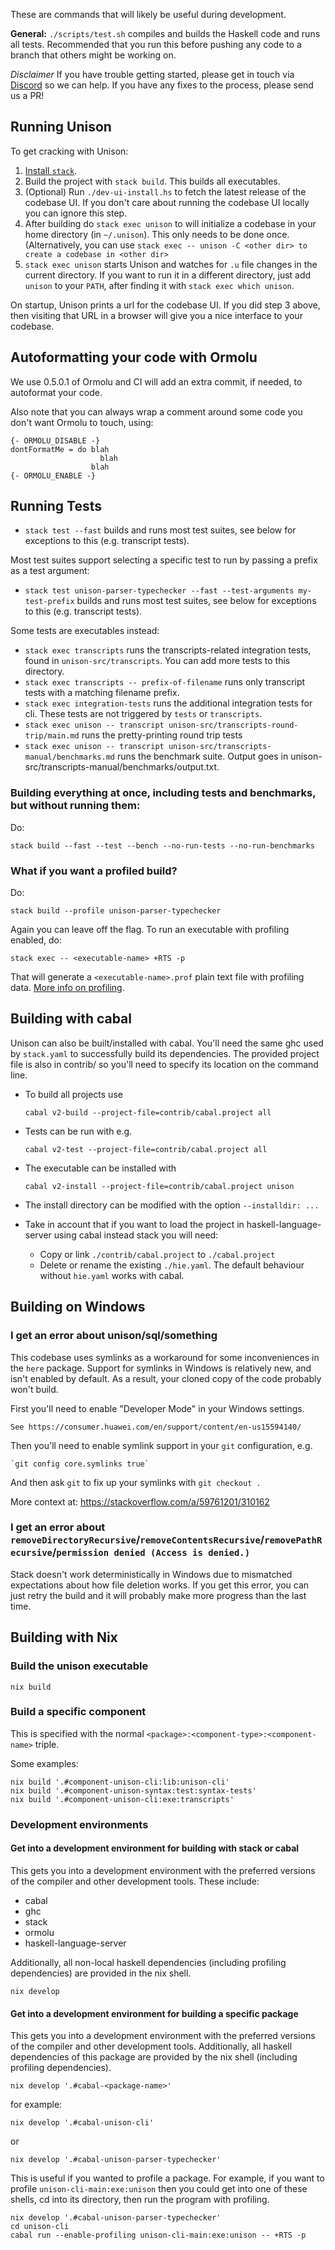 These are commands that will likely be useful during development.

__General:__ `./scripts/test.sh` compiles and builds the Haskell code and runs all tests. Recommended that you run this before pushing any code to a branch that others might be working on.

_Disclaimer_ If you have trouble getting started, please get in touch via [Discord](https://unison-lang.org/discord) so we can help.  If you have any fixes to the process, please send us a PR!

## Running Unison

To get cracking with Unison:

1. [Install `stack`](https://docs.haskellstack.org/en/stable/README/#how-to-install).
2. Build the project with `stack build`. This builds all executables.
3. (Optional) Run `./dev-ui-install.hs` to fetch the latest release of the codebase UI. If you don't care about running the codebase UI locally you can ignore this step.
4. After building do `stack exec unison` to will initialize a codebase in your home directory (in `~/.unison`). This only needs to be done once. (Alternatively, you can use `stack exec -- unison -C <other dir> to create a codebase in <other dir>`
5. `stack exec unison` starts Unison and watches for `.u` file changes in the current directory. If you want to run it in a different directory, just add `unison` to your `PATH`, after finding it with `stack exec which unison`.

On startup, Unison prints a url for the codebase UI. If you did step 3 above, then visiting that URL in a browser will give you a nice interface to your codebase.

## Autoformatting your code with Ormolu

We use 0.5.0.1 of Ormolu and CI will add an extra commit, if needed, to autoformat your code.

Also note that you can always wrap a comment around some code you don't want Ormolu to touch, using:

```
{- ORMOLU_DISABLE -}
dontFormatMe = do blah
                    blah
                  blah
{- ORMOLU_ENABLE -}
```

## Running Tests

* `stack test --fast` builds and runs most test suites, see below for exceptions to this (e.g. transcript tests).

Most test suites support selecting a specific test to run by passing a prefix as a test argument:

* `stack test unison-parser-typechecker --fast --test-arguments my-test-prefix` builds and runs most test suites, see below for exceptions to this (e.g. transcript tests).

Some tests are executables instead:

* `stack exec transcripts` runs the transcripts-related integration tests, found in `unison-src/transcripts`. You can add more tests to this directory.
* `stack exec transcripts -- prefix-of-filename` runs only transcript tests with a matching filename prefix.
* `stack exec integration-tests` runs the additional integration tests for cli. These tests are not triggered by `tests` or `transcripts`.
* `stack exec unison -- transcript unison-src/transcripts-round-trip/main.md` runs the pretty-printing round trip tests
* `stack exec unison -- transcript unison-src/transcripts-manual/benchmarks.md` runs the benchmark suite. Output goes in unison-src/transcripts-manual/benchmarks/output.txt.

### Building everything at once, including tests and benchmarks, but without running them:
Do:

    stack build --fast --test --bench --no-run-tests --no-run-benchmarks

### What if you want a profiled build?

Do:

    stack build --profile unison-parser-typechecker

Again you can leave off the flag. To run an executable with profiling enabled, do:

    stack exec -- <executable-name> +RTS -p

That will generate a `<executable-name>.prof` plain text file with profiling data. [More info on profiling](https://downloads.haskell.org/~ghc/latest/docs/html/users_guide/profiling.html).

## Building with cabal

Unison can also be built/installed with cabal. You'll need the same ghc
used by `stack.yaml` to successfully build its dependencies.
The provided project file is also in contrib/ so you'll need to specify
its location on the command line.

* To build all projects use

    `cabal v2-build --project-file=contrib/cabal.project all`

* Tests can be run with e.g.

    `cabal v2-test --project-file=contrib/cabal.project all`

* The executable can be installed with

    `cabal v2-install --project-file=contrib/cabal.project unison`

* The install directory can be modified with the option `--installdir: ...`

* Take in account that if you want to load the project in haskell-language-server using cabal instead stack you will need:
  * Copy or link `./contrib/cabal.project` to `./cabal.project`
  * Delete or rename the existing `./hie.yaml`. The default behaviour without `hie.yaml` works with cabal.

## Building on Windows

### I get an error about unison/sql/something

This codebase uses symlinks as a workaround for some inconveniences in the `here` package. Support for symlinks in Windows is relatively new, and isn't enabled by default. As a result, your cloned copy of the code probably won't build.

First you'll need to enable "Developer Mode" in your Windows settings.

    See https://consumer.huawei.com/en/support/content/en-us15594140/

Then you'll need to enable symlink support in your `git` configuration, e.g.

    `git config core.symlinks true`

And then ask `git` to fix up your symlinks with `git checkout .`

More context at: https://stackoverflow.com/a/59761201/310162


### I get an error about `removeDirectoryRecursive`/`removeContentsRecursive`/`removePathRecursive`/`permission denied (Access is denied.)`

Stack doesn't work deterministically in Windows due to mismatched expectations about how file deletion works. If you get this error, you can just retry the build and it will probably make more progress than the last time.

## Building with Nix

### Build the unison executable
```
nix build
```

### Build a specific component
This is specified with the normal
`<package>:<component-type>:<component-name>` triple.

Some examples:
```
nix build '.#component-unison-cli:lib:unison-cli'
nix build '.#component-unison-syntax:test:syntax-tests'
nix build '.#component-unison-cli:exe:transcripts'
```

### Development environments

#### Get into a development environment for building with stack or cabal
This gets you into a development environment with the preferred
versions of the compiler and other development tools. These
include:

- cabal
- ghc
- stack
- ormolu
- haskell-language-server

Additionally, all non-local haskell dependencies (including profiling dependencies) are provided in the nix shell.

```
nix develop
```

#### Get into a development environment for building a specific package
This gets you into a development environment with the preferred
versions of the compiler and other development tools. Additionally,
all haskell dependencies of this package are provided by the nix shell
(including profiling dependencies).

```
nix develop '.#cabal-<package-name>'
```

for example:

```
nix develop '.#cabal-unison-cli'
```
or
```
nix develop '.#cabal-unison-parser-typechecker'
```

This is useful if you wanted to profile a package. For example, if you
want to profile `unison-cli-main:exe:unison` then you could get into one of these
shells, cd into its directory, then run the program with
profiling.

```
nix develop '.#cabal-unison-parser-typechecker'
cd unison-cli
cabal run --enable-profiling unison-cli-main:exe:unison -- +RTS -p
```
